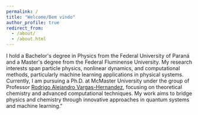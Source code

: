 ```yaml
---
permalink: /
title: "Welcome/Bem vindo"
author_profile: true
redirect_from: 
  - /about/
  - /about.html
---
```


I hold a Bachelor's degree in Physics from the Federal University of Paraná and a Master's degree from the Federal Fluminense University. My research interests span particle physics, nonlinear dynamics, and computational methods, particularly machine learning applications in physical systems. Currently, I am pursuing a Ph.D. at McMaster University under the group of Professor [Rodrigo Alejandro Vargas-Hernandez](https://chemai-lab.com/), focusing on theoretical chemistry and advanced computational techniques. My work aims to bridge physics and chemistry through innovative approaches in quantum systems and machine learning."



